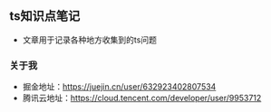 ## ts知识点笔记

- 文章用于记录各种地方收集到的ts问题

### 关于我

- 掘金地址：https://juejin.cn/user/632923402807534
- 腾讯云地址：https://cloud.tencent.com/developer/user/9953712
